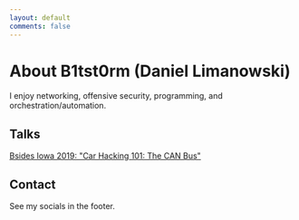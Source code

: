 ```yaml
---
layout: default
comments: false
---
```


# About B1tst0rm (Daniel Limanowski)

I enjoy networking, offensive security, programming, and orchestration/automation.

## Talks
[Bsides Iowa 2019: "Car Hacking 101: The CAN Bus"](https://youtu.be/yZRRwXqvrOg/vehicle_security)

## Contact
See my socials in the footer.
